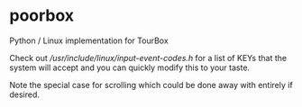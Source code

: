 # poorbox
Python / Linux implementation for TourBox

Check out */usr/include/linux/input-event-codes.h* for a list of KEYs that the system will accept and you can quickly modify this to your taste.

Note the special case for scrolling which could be done away with entirely if desired.
